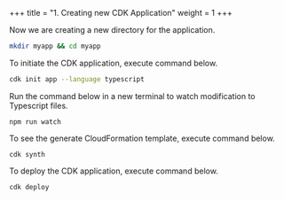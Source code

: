 +++
title = "1. Creating new CDK Application"
weight = 1
+++

Now we are creating a new directory for the application.

```bash
mkdir myapp && cd myapp
```

To initiate the CDK application, execute command below.
```bash
cdk init app --language typescript
```

Run the command below in a new terminal to watch modification to Typescript files.
```
npm run watch
```

To see the generate CloudFormation template, execute command below.
```
cdk synth
```

To deploy the CDK application, execute command below.
```
cdk deploy
```